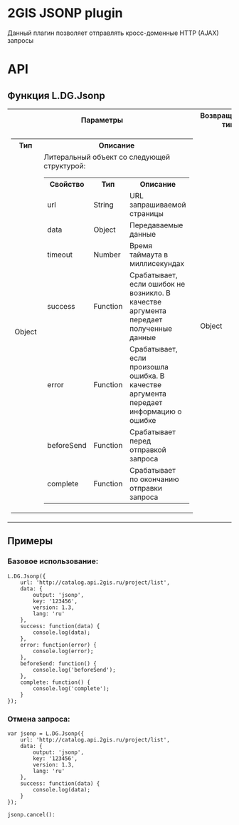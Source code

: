 2GIS JSONP plugin
====================================

Данный плагин позволяет отправлять кросс-доменные HTTP (AJAX) запросы

# API
## Функция L.DG.Jsonp

<table>
    <tr>
        <th>Параметры</th>
        <th>Возвращаемый тип</th>
        <th>Описание</th>
    </tr>
    <tr>
        <td>
            <table>
                <tr>
                    <th>Тип</th>
                    <th>Описание</th>
                </tr>
                <tr>
                    <td>Object</td>
                    <td>
                        Литеральный объект со следующей структурой:
                        <table>
                            <tr>
                                <th>Свойство</th>
                                <th>Тип</th>
                                <th>Описание</th>
                            </tr>
                            <tr>
                                <td>url</td>
                                <td>String</td>
                                <td>URL запрашиваемой страницы</td>
                            </tr>
                            <tr>
                                <td>data</td>
                                <td>Object</td>
                                <td>Передаваемые данные</td>
                            </tr>
                            <tr>
                                <td>timeout</td>
                                <td>Number</td>
                                <td>Время таймаута в миллисекундах</td>
                            </tr>
                            <tr>
                                <td>success</td>
                                <td>Function</td>
                                <td>Срабатывает, если ошибок не возникло. В качестве аргумента передает полученные данные</td>
                            </tr>
                            <tr>
                                <td>error</td>
                                <td>Function</td>
                                <td>Срабатывает, если произошла ошибка. В качестве аргумента передает информацию о ошибке</td>
                            </tr>
                            <tr>
                                <td>beforeSend</td>
                                <td>Function</td>
                                <td>Срабатывает перед отправкой запроса</td>
                            </tr>
                            <tr>
                                <td>complete</td>
                                <td>Function</td>
                                <td>Срабатывает по окончанию отправки запроса</td>
                            </tr>
                        </table>
                    </td>
                </tr>
            </table>
        </td>
        <td>Object</td>
        <td>Отправляет кросс-доменный AJAX запрос и возвращает объект с методом cancel, с помощью которого можно остановить отправку запроса</td>
    </tr>
</table>

## Примеры
### Базовое использование:

    L.DG.Jsonp({
        url: 'http://catalog.api.2gis.ru/project/list',
        data: {
            output: 'jsonp',
            key: '123456',
            version: 1.3,
            lang: 'ru'
        },
        success: function(data) {
            console.log(data);
        },
        error: function(error) {
            console.log(error);
        },
        beforeSend: function() {
            console.log('beforeSend');
        },
        complete: function() {
            console.log('complete');
        }
    });

### Отмена запроса:

    var jsonp = L.DG.Jsonp({
        url: 'http://catalog.api.2gis.ru/project/list',
        data: {
            output: 'jsonp',
            key: '123456',
            version: 1.3,
            lang: 'ru'
        },
        success: function(data) {
            console.log(data);
        }
    });

    jsonp.cancel():

